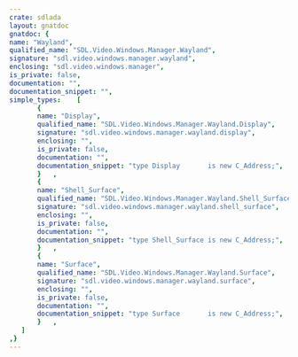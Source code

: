 ```yaml
---
crate: sdlada
layout: gnatdoc
gnatdoc: {
name: "Wayland",
qualified_name: "SDL.Video.Windows.Manager.Wayland",
signature: "sdl.video.windows.manager.wayland",
enclosing: "sdl.video.windows.manager",
is_private: false,
documentation: "",
documentation_snippet: "",
simple_types:    [
       {
       name: "Display",
       qualified_name: "SDL.Video.Windows.Manager.Wayland.Display",
       signature: "sdl.video.windows.manager.wayland.display",
       enclosing: "",
       is_private: false,
       documentation: "",
       documentation_snippet: "type Display       is new C_Address;",
       }   ,
       {
       name: "Shell_Surface",
       qualified_name: "SDL.Video.Windows.Manager.Wayland.Shell_Surface",
       signature: "sdl.video.windows.manager.wayland.shell_surface",
       enclosing: "",
       is_private: false,
       documentation: "",
       documentation_snippet: "type Shell_Surface is new C_Address;",
       }   ,
       {
       name: "Surface",
       qualified_name: "SDL.Video.Windows.Manager.Wayland.Surface",
       signature: "sdl.video.windows.manager.wayland.surface",
       enclosing: "",
       is_private: false,
       documentation: "",
       documentation_snippet: "type Surface       is new C_Address;",
       }   ,
   ]
,}
---
```

